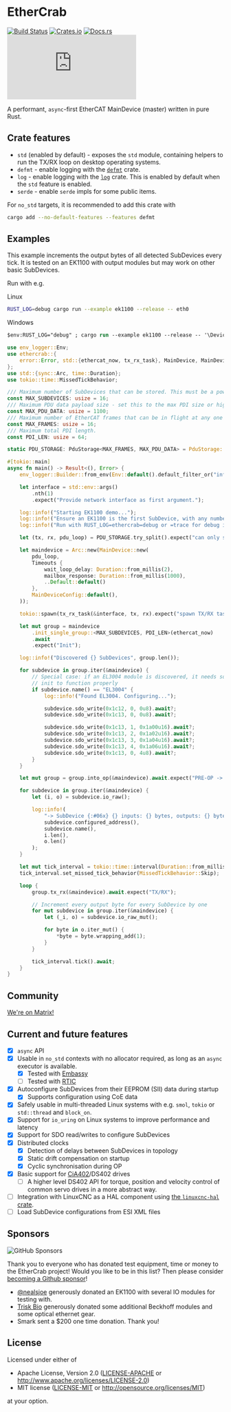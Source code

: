 # EtherCrab

[![Build Status](https://circleci.com/gh/ethercrab-rs/ethercrab/tree/master.svg?style=shield)](https://circleci.com/gh/ethercrab-rs/ethercrab/tree/master)
[![Crates.io](https://img.shields.io/crates/v/ethercrab.svg)](https://crates.io/crates/ethercrab)
[![Docs.rs](https://docs.rs/ethercrab/badge.svg)](https://docs.rs/ethercrab)
[![Matrix chat](https://img.shields.io/matrix/ethercrab:matrix.org)](https://matrix.to/#/#ethercrab:matrix.org)

A performant, `async`-first EtherCAT MainDevice (master) written in pure Rust.

## Crate features

- `std` (enabled by default) - exposes the `std` module, containing helpers to run the TX/RX
  loop on desktop operating systems.
- `defmt` - enable logging with the [`defmt`](https://docs.rs/defmt) crate.
- `log` - enable logging with the [`log`](https://docs.rs/log) crate. This is enabled by default
  when the `std` feature is enabled.
- `serde` - enable `serde` impls for some public items.

For `no_std` targets, it is recommended to add this crate with

```bash
cargo add --no-default-features --features defmt
```

## Examples

This example increments the output bytes of all detected SubDevices every tick. It is tested on an
EK1100 with output modules but may work on other basic SubDevices.

Run with e.g.

Linux

```bash
RUST_LOG=debug cargo run --example ek1100 --release -- eth0
```

Windows

```ps
$env:RUST_LOG="debug" ; cargo run --example ek1100 --release -- '\Device\NPF_{FF0ACEE6-E8CD-48D5-A399-619CD2340465}'
```

```rust
use env_logger::Env;
use ethercrab::{
    error::Error, std::{ethercat_now, tx_rx_task}, MainDevice, MainDeviceConfig, PduStorage, Timeouts
};
use std::{sync::Arc, time::Duration};
use tokio::time::MissedTickBehavior;

/// Maximum number of SubDevices that can be stored. This must be a power of 2 greater than 1.
const MAX_SUBDEVICES: usize = 16;
/// Maximum PDU data payload size - set this to the max PDI size or higher.
const MAX_PDU_DATA: usize = 1100;
/// Maximum number of EtherCAT frames that can be in flight at any one time.
const MAX_FRAMES: usize = 16;
/// Maximum total PDI length.
const PDI_LEN: usize = 64;

static PDU_STORAGE: PduStorage<MAX_FRAMES, MAX_PDU_DATA> = PduStorage::new();

#[tokio::main]
async fn main() -> Result<(), Error> {
    env_logger::Builder::from_env(Env::default().default_filter_or("info")).init();

    let interface = std::env::args()
        .nth(1)
        .expect("Provide network interface as first argument.");

    log::info!("Starting EK1100 demo...");
    log::info!("Ensure an EK1100 is the first SubDevice, with any number of modules connected after");
    log::info!("Run with RUST_LOG=ethercrab=debug or =trace for debug information");

    let (tx, rx, pdu_loop) = PDU_STORAGE.try_split().expect("can only split once");

    let maindevice = Arc::new(MainDevice::new(
        pdu_loop,
        Timeouts {
            wait_loop_delay: Duration::from_millis(2),
            mailbox_response: Duration::from_millis(1000),
            ..Default::default()
        },
        MainDeviceConfig::default(),
    ));

    tokio::spawn(tx_rx_task(&interface, tx, rx).expect("spawn TX/RX task"));

    let mut group = maindevice
        .init_single_group::<MAX_SUBDEVICES, PDI_LEN>(ethercat_now)
        .await
        .expect("Init");

    log::info!("Discovered {} SubDevices", group.len());

    for subdevice in group.iter(&maindevice) {
        // Special case: if an EL3004 module is discovered, it needs some specific config during
        // init to function properly
        if subdevice.name() == "EL3004" {
            log::info!("Found EL3004. Configuring...");

            subdevice.sdo_write(0x1c12, 0, 0u8).await?;
            subdevice.sdo_write(0x1c13, 0, 0u8).await?;

            subdevice.sdo_write(0x1c13, 1, 0x1a00u16).await?;
            subdevice.sdo_write(0x1c13, 2, 0x1a02u16).await?;
            subdevice.sdo_write(0x1c13, 3, 0x1a04u16).await?;
            subdevice.sdo_write(0x1c13, 4, 0x1a06u16).await?;
            subdevice.sdo_write(0x1c13, 0, 4u8).await?;
        }
    }

    let mut group = group.into_op(&maindevice).await.expect("PRE-OP -> OP");

    for subdevice in group.iter(&maindevice) {
        let (i, o) = subdevice.io_raw();

        log::info!(
            "-> SubDevice {:#06x} {} inputs: {} bytes, outputs: {} bytes",
            subdevice.configured_address(),
            subdevice.name(),
            i.len(),
            o.len()
        );
    }

    let mut tick_interval = tokio::time::interval(Duration::from_millis(5));
    tick_interval.set_missed_tick_behavior(MissedTickBehavior::Skip);

    loop {
        group.tx_rx(&maindevice).await.expect("TX/RX");

        // Increment every output byte for every SubDevice by one
        for mut subdevice in group.iter(&maindevice) {
            let (_i, o) = subdevice.io_raw_mut();

            for byte in o.iter_mut() {
                *byte = byte.wrapping_add(1);
            }
        }

        tick_interval.tick().await;
    }
}
```

## Community

[We're on Matrix!](https://matrix.to/#/#ethercrab:matrix.org)

## Current and future features

- [x] `async` API
- [x] Usable in `no_std` contexts with no allocator required, as long as an `async` executor is available.
  - [x] Tested with [Embassy](https://embassy.dev)
  - [ ] Tested with [RTIC](https://rtic.rs/2/book/en/)
- [x] Autoconfigure SubDevices from their EEPROM (SII) data during startup
  - [x] Supports configuration using CoE data
- [x] Safely usable in multi-threaded Linux systems with e.g. `smol`, `tokio` or `std::thread` and
      `block_on`.
- [x] Support for `io_uring` on Linux systems to improve performance and latency
- [x] Support for SDO read/writes to configure SubDevices
- [x] Distributed clocks
  - [x] Detection of delays between SubDevices in topology
  - [x] Static drift compensation on startup
  - [x] Cyclic synchronisation during OP
- [x] Basic support for [CiA402](https://www.can-cia.org/can-knowledge/canopen/cia402/)/DS402 drives
  - [ ] A higher level DS402 API for torque, position and velocity control of common servo drives in
        a more abstract way.
- [ ] Integration with LinuxCNC as a HAL component using
      [the `linuxcnc-hal` crate](https://github.com/jamwaffles/linuxcnc-hal-rs).
- [ ] Load SubDevice configurations from ESI XML files

## Sponsors

![GitHub Sponsors](https://img.shields.io/github/sponsors/jamwaffles)

Thank you to everyone who has donated test equipment, time or money to the EtherCrab project! Would
you like to be in this list? Then please consider
[becoming a Github sponsor](https://github.com/sponsors/jamwaffles)!

- [@nealsjoe](https://twitter.com/nealsjoe) generously donated an EK1100 with several IO modules for
  testing with.
- [Trisk Bio](https://triskbio.com/) generously donated some additional Beckhoff modules and some
  optical ethernet gear.
- Smark sent a $200 one time donation. Thank you!

## License

Licensed under either of

- Apache License, Version 2.0 ([LICENSE-APACHE](LICENSE-APACHE) or
  http://www.apache.org/licenses/LICENSE-2.0)
- MIT license ([LICENSE-MIT](LICENSE-MIT) or http://opensource.org/licenses/MIT)

at your option.
